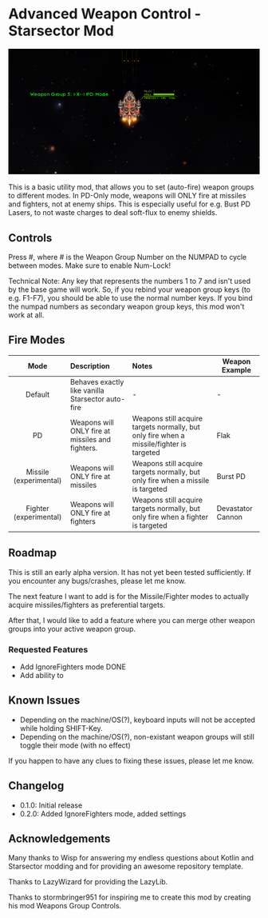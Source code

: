 # Advanced Weapon Control - Starsector Mod 

![Cover Image](imgs/agc.png "Cover Image")

This is a basic utility mod, that allows you to set (auto-fire) weapon groups to different modes.
In PD-Only mode, weapons will ONLY fire at missiles and fighters, not at enemy ships.
This is especially useful for e.g. Bust PD Lasers, to not waste charges to deal soft-flux to enemy shields.

## Controls

Press #, where # is the Weapon Group Number on the NUMPAD to cycle between modes. Make sure to enable Num-Lock!

Technical Note: Any key that represents the numbers 1 to 7 and isn't used by the base game will work.
So, if you rebind your weapon group keys (to e.g. F1-F7), you should be able to use the normal number keys.
If you bind the numpad numbers as secondary weapon group keys, this mod won't work at all.

## Fire Modes

Mode | Description | Notes | Weapon Example
:---: | :--- | :--- | ---
Default | Behaves exactly like vanilla Starsector auto-fire | - | -
PD | Weapons will ONLY fire at missiles and fighters. | Weapons still acquire targets normally, but only fire when a missile/fighter is targeted | Flak
Missile (experimental) | Weapons will ONLY fire at missiles | Weapons still acquire targets normally, but only fire when a missile is targeted | Burst PD
Fighter (experimental) | Weapons will ONLY fire at fighters | Weapons still acquire targets normally, but only fire when a fighter is targeted | Devastator Cannon

## Roadmap

This is still an early alpha version. It has not yet been tested sufficiently. If you encounter any bugs/crashes,
please let me know.

The next feature I want to add is for the Missile/Fighter modes to actually acquire missiles/fighters as preferential targets.

After that, I would like to add a feature where you can merge other weapon groups into your active weapon group.

### Requested Features

- Add IgnoreFighters mode DONE
- Add ability to 

## Known Issues

- Depending on the machine/OS(?), keyboard inputs will not be accepted while holding SHIFT-Key.
- Depending on the machine/OS(?), non-existant weapon groups will still toggle their mode (with no effect)

If you happen to have any clues to fixing these issues, please let me know.

## Changelog
- 0.1.0: Initial release
- 0.2.0: Added IgnoreFighters mode, added settings

## Acknowledgements

Many thanks to Wisp for answering my endless questions about Kotlin and Starsector modding and for providing
an awesome repository template.

Thanks to LazyWizard for providing the LazyLib.

Thanks to stormbringer951 for inspiring me to create this mod by creating his mod Weapons Group Controls.